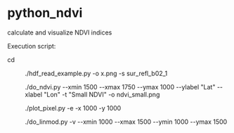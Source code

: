 # python_ndvi
calculate and visualize NDVI indices

Execution script:

cd <dir>
  
./hdf_read_example.py -o x.png -s sur_refl_b02_1

./do_ndvi.py --xmin 1500 --xmax 1750 --ymax 1000 --ylabel "Lat" --xlabel "Lon" -t "Small NDVI" -o ndvi_small.png

./plot_pixel.py -e -x 1000 -y 1000

./do_linmod.py -v --xmin 1000 --xmax 1500 --ymin 1000 --ymax 1500
